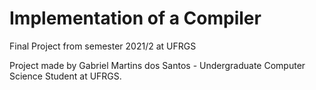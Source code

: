 # Implementation of a Compiler 

Final Project from semester 2021/2 at UFRGS 

Project made by Gabriel Martins dos Santos - Undergraduate Computer Science Student at UFRGS.